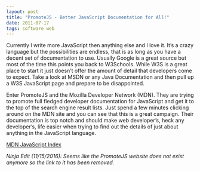 ```yaml
---
layout: post
title: "PromoteJS - Better JavaScript Documentation for All!"
date: 2011-07-17
tags: software web
---
```


Currently I write more JavaScript then anything else and I love it. It’s a crazy language but the possibilities are endless, that is as long as you have a decent set of documentation to use. Usually Google is a great source but most of the time this points you back to W3Schools. While W3S is a great place to start it just doesn’t offer the amount of detail that developers come to expect. Take a look at MSDN or any Java Documentation and then pull up a W3S JavaScript page and prepare to be disappointed.

Enter PromoteJS and the Mozilla Developer Network (MDN). They are trying to promote full fledged developer documentation for JavaScript and get it to the top of the search engine result lists. Just spend a few minutes clicking around on the MDN site and you can see that this is a great campaign. Their documentation is top notch and should make web developer’s, heck any developer’s, life easier when trying to find out the details of just about anything in the JavaScript language.

[MDN JavaScript Index](https://developer.mozilla.org/en/JavaScript)

_Ninja Edit (11/15/2016): Seems like the PromoteJS website does not exist anymore so the link to it has been removed._
